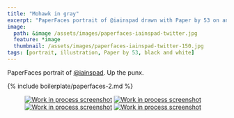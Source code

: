 ```yaml
---
title: "Mohawk in gray"
excerpt: "PaperFaces portrait of @iainspad drawn with Paper by 53 on an iPad."
image: 
  path: &image /assets/images/paperfaces-iainspad-twitter.jpg 
  feature: *image
  thumbnail: /assets/images/paperfaces-iainspad-twitter-150.jpg
tags: [portrait, illustration, Paper by 53, black and white]
---
```


PaperFaces portrait of [@iainspad](http://twitter.com/iainspad). Up the punx.

{% include boilerplate/paperfaces-2.md %}

<figure class="half">
	<a href="/assets/images/paperfaces-iainspad-process-1-lg.jpg"><img src="/assets/images/paperfaces-iainspad-process-1-600.jpg" alt="Work in process screenshot"></a>
	<a href="/assets/images/paperfaces-iainspad-process-2-lg.jpg"><img src="/assets/images/paperfaces-iainspad-process-2-600.jpg" alt="Work in process screenshot"></a>
	<a href="/assets/images/paperfaces-iainspad-process-3-lg.jpg"><img src="/assets/images/paperfaces-iainspad-process-3-600.jpg" alt="Work in process screenshot"></a>
	<a href="/assets/images/paperfaces-iainspad-process-4-lg.jpg"><img src="/assets/images/paperfaces-iainspad-process-4-600.jpg" alt="Work in process screenshot"></a>
</figure>
